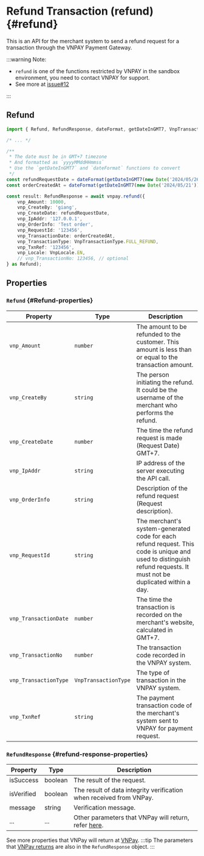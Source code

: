 # Refund Transaction (refund) {#refund}

This is an API for the merchant system to send a refund request for a transaction through the VNPAY Payment Gateway.

:::warning Note:

-   `refund` is one of the functions restricted by VNPAY in the sandbox environment, you need to contact VNPAY for support.
-   See more at [issue#12](https://github.com/lehuygiang28/vnpay/issues/12)

:::

## Refund

```typescript
import { Refund, RefundResponse, dateFormat, getDateInGMT7, VnpTransactionType } from 'vnpay';

/* ... */

/**
 * The date must be in GMT+7 timezone
 * And formatted as `yyyyMMddHHmmss`
 * Use the `getDateInGMT7` and `dateFormat` functions to convert
 */
const refundRequestDate = dateFormat(getDateInGMT7(new Date('2024/05/26')));
const orderCreatedAt = dateFormat(getDateInGMT7(new Date('2024/05/21')));

const result: RefundResponse = await vnpay.refund({
    vnp_Amount: 10000,
    vnp_CreateBy: 'giang',
    vnp_CreateDate: refundRequestDate,
    vnp_IpAddr: '127.0.0.1',
    vnp_OrderInfo: 'Test order',
    vnp_RequestId: '123456',
    vnp_TransactionDate: orderCreatedAt,
    vnp_TransactionType: VnpTransactionType.FULL_REFUND,
    vnp_TxnRef: '123456',
    vnp_Locale: VnpLocale.EN,
    // vnp_TransactionNo: 123456, // optional
} as Refund);
```

## Properties

### `Refund` {#Refund-properties}

| Property              | Type                 | Description                                                                                                                                                        |
| --------------------- | -------------------- | ------------------------------------------------------------------------------------------------------------------------------------------------------------------ |
| `vnp_Amount`          | `number`             | The amount to be refunded to the customer. This amount is less than or equal to the transaction amount.                                                            |
| `vnp_CreateBy`        | `string`             | The person initiating the refund. It could be the username of the merchant who performs the refund.                                                                |
| `vnp_CreateDate`      | `number`             | The time the refund request is made (Request Date) GMT+7.                                                                                                          |
| `vnp_IpAddr`          | `string`             | IP address of the server executing the API call.                                                                                                                   |
| `vnp_OrderInfo`       | `string`             | Description of the refund request (Request description).                                                                                                           |
| `vnp_RequestId`       | `string`             | The merchant's system-generated code for each refund request. This code is unique and used to distinguish refund requests. It must not be duplicated within a day. |
| `vnp_TransactionDate` | `number`             | The time the transaction is recorded on the merchant's website, calculated in GMT+7.                                                                               |
| `vnp_TransactionNo`   | `number`             | The transaction code recorded in the VNPAY system.                                                                                                                 |
| `vnp_TransactionType` | `VnpTransactionType` | The type of transaction in the VNPAY system.                                                                                                                       |
| `vnp_TxnRef`          | `string`             | The payment transaction code of the merchant's system sent to VNPAY for payment request.                                                                           |

### `RefundResponse` {#refund-response-properties}

| Property   | Type    | Description                                                                                                                                                                 |
| ---------- | ------- | --------------------------------------------------------------------------------------------------------------------------------------------------------------------------- |
| isSuccess  | boolean | The result of the request.                                                                                                                                                  |
| isVerified | boolean | The result of data integrity verification when received from VNPay.                                                                                                         |
| message    | string  | Verification message.                                                                                                                                                       |
| ...        | ...     | Other parameters that VNPay will return, refer [here](https://sandbox.vnpayment.vn/apis/docs/truy-van-hoan-tien/querydr&refund.html#danh-s%C3%A1ch-tham-s%E1%BB%91-refund). |

See more properties that VNPay will return at [VNPay](https://sandbox.vnpayment.vn/apis/docs/truy-van-hoan-tien/querydr&refund.html#danh-s%C3%A1ch-tham-s%E1%BB%91-refund).
:::tip
The parameters that [VNPay returns](https://sandbox.vnpayment.vn/apis/docs/truy-van-hoan-tien/querydr&refund.html#danh-s%C3%A1ch-tham-s%E1%BB%91-refund) are also in the `RefundResponse` object.
:::
